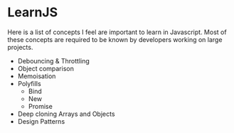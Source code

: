 # LearnJS

Here is a list of concepts I feel are important to learn in Javascript. 
Most of these concepts are required to be known by developers working on large projects.

- Debouncing & Throttling
- Object comparison
- Memoisation
- Polyfills
  - Bind
  - New
  - Promise
- Deep cloning Arrays and Objects
- Design Patterns
